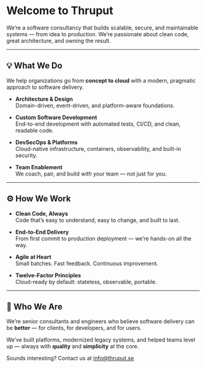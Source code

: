 # Welcome to Thruput

We’re a software consultancy that builds scalable, secure, and maintainable systems — from idea to production. We’re passionate about clean code, great architecture, and owning the result.

---

## 💡 What We Do

We help organizations go from **concept to cloud** with a modern, pragmatic approach to software delivery.

- **Architecture & Design**  
  Domain-driven, event-driven, and platform-aware foundations.

- **Custom Software Development**  
  End-to-end development with automated tests, CI/CD, and clean, readable code.

- **DevSecOps & Platforms**  
  Cloud-native infrastructure, containers, observability, and built-in security.

- **Team Enablement**  
  We coach, pair, and build *with* your team — not just for you.

---

## ⚙️ How We Work

- **Clean Code, Always**  
  Code that’s easy to understand, easy to change, and built to last.

- **End-to-End Delivery**  
  From first commit to production deployment — we’re hands-on all the way.

- **Agile at Heart**  
  Small batches. Fast feedback. Continuous improvement.

- **Twelve-Factor Principles**  
  Cloud-ready by default: stateless, observable, portable.

---

## 👥 Who We Are

We’re senior consultants and engineers who believe software delivery can be **better** — for clients, for developers, and for users.

We’ve built platforms, modernized legacy systems, and helped teams level up — always with **quality** and **simplicity** at the core.


Sounds interesting? Contact us at [info@thruput.se](mailto:info@thruput.se)